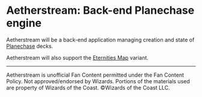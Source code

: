 # Aetherstream: Back-end Planechase engine

Aetherstream will be a back-end application managing creation and state of [Planechase](https://mtg.fandom.com/wiki/Planechase_%28format%29) decks.

Aetherstream will also support the [Eternities Map](https://magic.wizards.com/en/articles/archive/feature/eternities-map-2010-07-19-0) variant.

---

Aetherstream is unofficial Fan Content permitted under the Fan Content Policy.
Not approved/endorsed by Wizards.
Portions of the materials used are property of Wizards of the Coast.
©Wizards of the Coast LLC.
